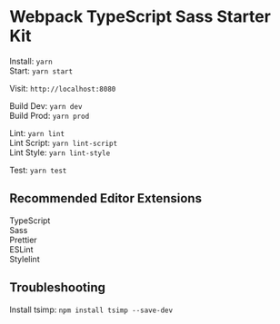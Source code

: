 # Webpack TypeScript Sass Starter Kit

Install: `yarn`  
Start: `yarn start`

Visit: `http://localhost:8080`

Build Dev: `yarn dev`  
Build Prod: `yarn prod`

Lint: `yarn lint`  
Lint Script: `yarn lint-script`  
Lint Style: `yarn lint-style`

Test: `yarn test`

## Recommended Editor Extensions

TypeScript  
Sass  
Prettier  
ESLint  
Stylelint

## Troubleshooting

Install tsimp: `npm install tsimp --save-dev`

